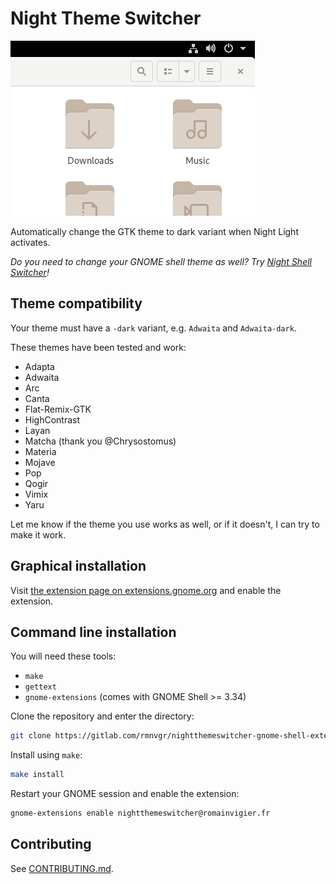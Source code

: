 # Night Theme Switcher

![](./screenshot.gif)

Automatically change the GTK theme to dark variant when Night Light activates.

_Do you need to change your GNOME shell theme as well? Try [Night Shell Switcher](https://gitlab.com/rmnvgr/nightshellswitcher-gnome-shell-extension/)!_

## Theme compatibility

Your theme must have a `-dark` variant, e.g. `Adwaita` and `Adwaita-dark`.

These themes have been tested and work:

- Adapta
- Adwaita
- Arc
- Canta
- Flat-Remix-GTK
- HighContrast
- Layan
- Matcha (thank you @Chrysostomus)
- Materia
- Mojave
- Pop
- Qogir
- Vimix
- Yaru

Let me know if the theme you use works as well, or if it doesn't, I can try to make it work.

## Graphical installation

Visit [the extension page on extensions.gnome.org](https://extensions.gnome.org/extension/2236/night-theme-switcher/) and enable the extension.

## Command line installation

You will need these tools:

- `make`
- `gettext`
- `gnome-extensions` (comes with GNOME Shell >= 3.34)

Clone the repository and enter the directory:

```bash
git clone https://gitlab.com/rmnvgr/nightthemeswitcher-gnome-shell-extension.git && cd nightthemeswitcher-gnome-shell-extension
```

Install using `make`:

```bash
make install
```

Restart your GNOME session and enable the extension:

```bash
gnome-extensions enable nightthemeswitcher@romainvigier.fr
```

## Contributing

See [CONTRIBUTING.md](./CONTRIBUTING.md).
